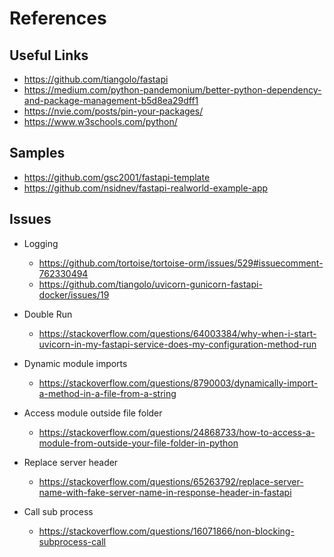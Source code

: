# References

## Useful Links

- https://github.com/tiangolo/fastapi
- https://medium.com/python-pandemonium/better-python-dependency-and-package-management-b5d8ea29dff1
- https://nvie.com/posts/pin-your-packages/
- https://www.w3schools.com/python/

## Samples

- https://github.com/gsc2001/fastapi-template
- https://github.com/nsidnev/fastapi-realworld-example-app

## Issues

- Logging
  - https://github.com/tortoise/tortoise-orm/issues/529#issuecomment-762330494
  - https://github.com/tiangolo/uvicorn-gunicorn-fastapi-docker/issues/19


- Double Run
  - https://stackoverflow.com/questions/64003384/why-when-i-start-uvicorn-in-my-fastapi-service-does-my-configuration-method-run

- Dynamic module imports
  - https://stackoverflow.com/questions/8790003/dynamically-import-a-method-in-a-file-from-a-string
 
- Access module outside file folder
  - https://stackoverflow.com/questions/24868733/how-to-access-a-module-from-outside-your-file-folder-in-python

- Replace server header
  - https://stackoverflow.com/questions/65263792/replace-server-name-with-fake-server-name-in-response-header-in-fastapi

- Call sub process
  - https://stackoverflow.com/questions/16071866/non-blocking-subprocess-call